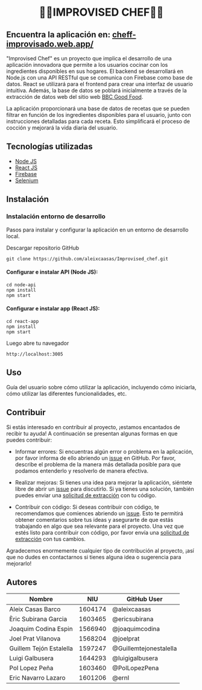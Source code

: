 <h1 style="text-align: center;">👨‍🍳<b>IMPROVISED CHEF</b>👨‍🍳</h1>

<h2> Encuentra la aplicación en: <a href="https://cheff-improvisado.web.app/"> cheff-improvisado.web.app/</a> </h2>

<p>
"Improvised Chef" es un proyecto que implica el desarrollo de una aplicación innovadora que permite a los usuarios cocinar con los ingredientes disponibles en sus hogares. El backend se desarrollará en Node.js con una API RESTful que se comunica con Firebase como base de datos. React se utilizará para el frontend para crear una interfaz de usuario intuitiva. Además, la base de datos se poblará inicialmente a través de la extracción de datos web del sitio web <a href="http://www.bbcgoodfood.com"> BBC Good Food</a>.

La aplicación proporcionará una base de datos de recetas que se pueden filtrar en función de los ingredientes disponibles para el usuario, junto con instrucciones detalladas para cada receta. Esto simplificará el proceso de cocción y mejorará la vida diaria del usuario. <p>

## <b>Tecnologías utilizadas</b>

- <a href="https://nodejs.org/es"> Node JS </a>
- <a href="https://react.dev/"> React JS </a>
- <a href="https://firebase.google.com/?hl=es"> Firebase </a>
- <a href="https://www.selenium.dev/"> Selenium </a>

## <b>Instalación</b>

### <b>Instalación entorno de desarrollo</b>
Pasos para instalar y configurar la aplicación en un entorno de desarrollo local.

Descargar repositorio GitHub
```
git clone https://github.com/aleixcaasas/Improvised_chef.git
```

#### Configurar e instalar API (Node JS): 
```
cd node-api
npm install
npm start
```

#### Configurar e instalar app (React JS):
```
cd react-app
npm install
npm start
```
Luego abre tu navegador
```
http://localhost:3005
```

## <b>Uso</b>

Guía del usuario sobre cómo utilizar la aplicación, incluyendo cómo iniciarla, cómo utilizar las diferentes funcionalidades, etc.

## <b>Contribuir</b>

Si estás interesado en contribuir al proyecto, ¡estamos encantados de recibir tu ayuda! A continuación se presentan algunas formas en que puedes contribuir:

- Informar errores: Si encuentras algún error o problema en la aplicación, por favor informa de ello abriendo un [issue](https://github.com/aleixcaasas/Improvised_chef/issues) en GitHub. Por favor, describe el problema de la manera más detallada posible para que podamos entenderlo y resolverlo de manera efectiva.

- Realizar mejoras: Si tienes una idea para mejorar la aplicación, siéntete libre de abrir un [issue](https://github.com/aleixcaasas/Improvised_chef/issues) para discutirlo. Si ya tienes una solución, también puedes enviar una [solicitud de extracción](https://github.com/aleixcaasas/Improvised_chef/pulls) con tu código.

- Contribuir con código: Si deseas contribuir con código, te recomendamos que comiences abriendo un [issue](https://github.com/aleixcaasas/Improvised_chef/issues). Esto te permitirá obtener comentarios sobre tus ideas y asegurarte de que estás trabajando en algo que sea relevante para el proyecto. Una vez que estés listo para contribuir con código, por favor envía una [solicitud de extracción](https://github.com/aleixcaasas/Improvised_chef/pulls) con tus cambios.

Agradecemos enormemente cualquier tipo de contribución al proyecto, ¡así que no dudes en contactarnos si tienes alguna idea o sugerencia para mejorarlo!


## <b>Autores</b>

|          Nombre         |   NIU   | GitHub User |
| ----------------------- | ------- | ----------- |
| Aleix Casas Barco       | 1604174 | @aleixcaasas |
| Èric Subirana Garcia    | 1603465 | @ericsubirana |
| Joaquim Codina Espin    | 1566940 | @joaquimcodina |
| Joel Prat Vilanova      | 1568204 | @joelprat |
| Guillem Tejón Estalella | 1597247 | @Guillemtejonestalella |
| Luigi Galbusera         | 1644293 | @luigigalbusera |
| Pol Lopez Peña          | 1603460 | @PolLopezPena |
| Eric Navarro Lazaro     | 1601206 | @ernl |
